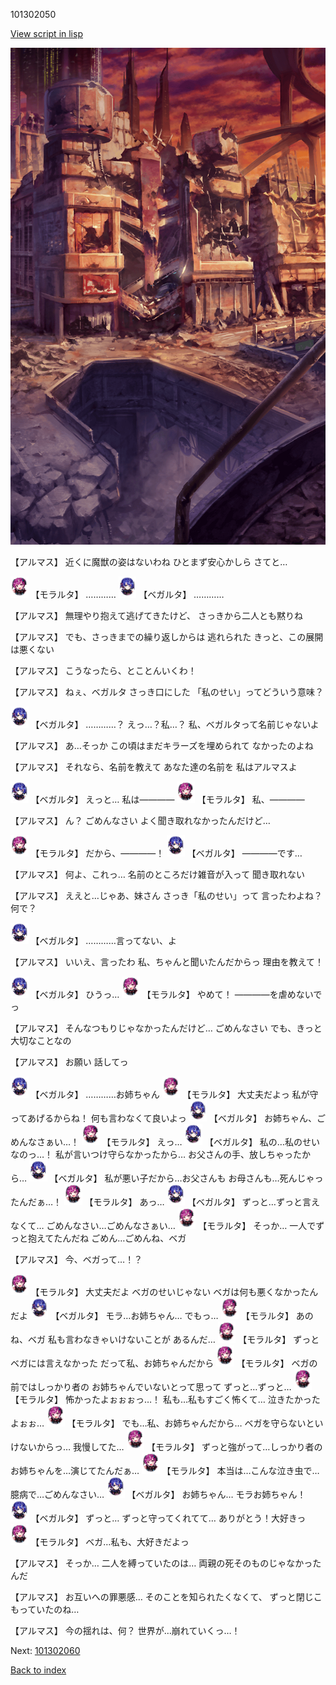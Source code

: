 101302050

[View script in lisp](../scripts/101302050.txt)

![ground_surface_break.png](../images/backgrounds/ground_surface_break.png)

【アルマス】
近くに魔獣の姿はないわね
ひとまず安心かしら
さてと…

<img src="../images/units/3104011.png" alt="3104011.png" height="34"/>
【モラルタ】
…………

<img src="../images/units/3104111.png" alt="3104111.png" height="34"/>
【ベガルタ】
…………

【アルマス】
無理やり抱えて逃げてきたけど、
さっきから二人とも黙りね

【アルマス】
でも、さっきまでの繰り返しからは
逃れられた
きっと、この展開は悪くない

【アルマス】
こうなったら、とことんいくわ！

【アルマス】
ねぇ、ベガルタ
さっき口にした
「私のせい」ってどういう意味？

<img src="../images/units/3104111.png" alt="3104111.png" height="34"/>
【ベガルタ】
…………？
えっ…？私…？
私、ベガルタって名前じゃないよ

【アルマス】
あ…そっか
この頃はまだキラーズを埋められて
なかったのよね

【アルマス】
それなら、名前を教えて
あなた達の名前を
私はアルマスよ

<img src="../images/units/3104111.png" alt="3104111.png" height="34"/>
【ベガルタ】
えっと…
私は――――

<img src="../images/units/3104011.png" alt="3104011.png" height="34"/>
【モラルタ】
私、――――

【アルマス】
ん？
ごめんなさい
よく聞き取れなかったんだけど…

<img src="../images/units/3104011.png" alt="3104011.png" height="34"/>
【モラルタ】
だから、――――！

<img src="../images/units/3104111.png" alt="3104111.png" height="34"/>
【ベガルタ】
――――です…

【アルマス】
何よ、これっ…
名前のところだけ雑音が入って
聞き取れない

【アルマス】
ええと…じゃあ、妹さん
さっき「私のせい」って
言ったわよね？何で？

<img src="../images/units/3104111.png" alt="3104111.png" height="34"/>
【ベガルタ】
…………言ってない、よ

【アルマス】
いいえ、言ったわ
私、ちゃんと聞いたんだからっ
理由を教えて！

<img src="../images/units/3104111.png" alt="3104111.png" height="34"/>
【ベガルタ】
ひうっ…

<img src="../images/units/3104011.png" alt="3104011.png" height="34"/>
【モラルタ】
やめて！
――――を虐めないでっ

【アルマス】
そんなつもりじゃなかったんだけど…
ごめんなさい
でも、きっと大切なことなの

【アルマス】
お願い
話してっ

<img src="../images/units/3104111.png" alt="3104111.png" height="34"/>
【ベガルタ】
…………お姉ちゃん

<img src="../images/units/3104011.png" alt="3104011.png" height="34"/>
【モラルタ】
大丈夫だよっ
私が守ってあげるからね！
何も言わなくて良いよっ

<img src="../images/units/3104111.png" alt="3104111.png" height="34"/>
【ベガルタ】
お姉ちゃん、ごめんなさぁい…！

<img src="../images/units/3104011.png" alt="3104011.png" height="34"/>
【モラルタ】
えっ…

<img src="../images/units/3104111.png" alt="3104111.png" height="34"/>
【ベガルタ】
私の…私のせいなのっ…！
私が言いつけ守らなかったから…
お父さんの手、放しちゃったから…

<img src="../images/units/3104111.png" alt="3104111.png" height="34"/>
【ベガルタ】
私が悪い子だから…お父さんも
お母さんも…死んじゃったんだぁ…！

<img src="../images/units/3104011.png" alt="3104011.png" height="34"/>
【モラルタ】
あっ…

<img src="../images/units/3104111.png" alt="3104111.png" height="34"/>
【ベガルタ】
ずっと…ずっと言えなくて…
ごめんなさい…ごめんなさぁい…

<img src="../images/units/3104011.png" alt="3104011.png" height="34"/>
【モラルタ】
そっか…
一人でずっと抱えてたんだね
ごめん…ごめんね、ベガ

【アルマス】
今、ベガって…！？

<img src="../images/units/3104011.png" alt="3104011.png" height="34"/>
【モラルタ】
大丈夫だよ
ベガのせいじゃない
ベガは何も悪くなかったんだよ

<img src="../images/units/3104111.png" alt="3104111.png" height="34"/>
【ベガルタ】
モラ…お姉ちゃん…
でもっ…

<img src="../images/units/3104011.png" alt="3104011.png" height="34"/>
【モラルタ】
あのね、ベガ
私も言わなきゃいけないことが
あるんだ…

<img src="../images/units/3104011.png" alt="3104011.png" height="34"/>
【モラルタ】
ずっとベガには言えなかった
だって私、お姉ちゃんだから

<img src="../images/units/3104011.png" alt="3104011.png" height="34"/>
【モラルタ】
ベガの前ではしっかり者の
お姉ちゃんでいないとって思って
ずっと…ずっと…

<img src="../images/units/3104011.png" alt="3104011.png" height="34"/>
【モラルタ】
怖かったよぉぉぉっ…！
私も…私もすごく怖くて…
泣きたかったよぉぉ…

<img src="../images/units/3104011.png" alt="3104011.png" height="34"/>
【モラルタ】
でも…私、お姉ちゃんだから…
ベガを守らないといけないからっ…
我慢してた…

<img src="../images/units/3104011.png" alt="3104011.png" height="34"/>
【モラルタ】
ずっと強がって…しっかり者の
お姉ちゃんを…演じてたんだぁ…

<img src="../images/units/3104011.png" alt="3104011.png" height="34"/>
【モラルタ】
本当は…こんな泣き虫で…
臆病で…ごめんなさい…

<img src="../images/units/3104111.png" alt="3104111.png" height="34"/>
【ベガルタ】
お姉ちゃん…
モラお姉ちゃん！

<img src="../images/units/3104111.png" alt="3104111.png" height="34"/>
【ベガルタ】
ずっと…
ずっと守ってくれてて…
ありがとう！大好きっ

<img src="../images/units/3104011.png" alt="3104011.png" height="34"/>
【モラルタ】
ベガ…私も、大好きだよっ

【アルマス】
そっか…
二人を縛っていたのは…
両親の死そのものじゃなかったんだ

【アルマス】
お互いへの罪悪感…
そのことを知られたくなくて、
ずっと閉じこもっていたのね…

【アルマス】
今の揺れは、何？
世界が…崩れていくっ…！

Next: [101302060](101302060.md)

[Back to index](index.md)
